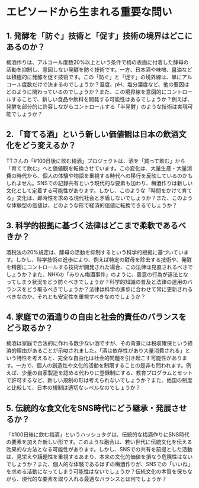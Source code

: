 # エピソードから生まれる重要な問い

## 1. 発酵を「防ぐ」技術と「促す」技術の境界はどこにあるのか？

梅酒作りは、アルコール度数20%以上という条件で梅の表面に付着した酵母の活動を抑制し、意図しない発酵を防ぐ技術です。一方、日本酒や味噌、醤油などは積極的に発酵を促す技術です。この「防ぐ」と「促す」の境界線は、単にアルコール度数だけで決まるのでしょうか？温度、pH、塩分濃度など、他の要因はどのように関わっているのでしょうか？また、この境界線を意図的にコントロールすることで、新しい食品や飲料を開発する可能性はあるでしょうか？例えば、発酵を部分的に許容しながらコントロールする「半発酵」のような技術は実現可能でしょうか？

## 2. 「育てる酒」という新しい価値観は日本の飲酒文化をどう変えるか？

TTさんの「#100日後に飲む梅酒」プロジェクトは、酒を「買って飲む」から「育てて飲む」へと価値観を転換させています。この変化は、大量生産・大量消費の時代から、個人の体験や物語を重視する時代への移行を反映しているのかもしれません。SNSでの記録共有という現代的な要素も加わり、梅酒作りは新しい文化として定着する可能性があります。しかし、このような「時間をかけて育てる」文化は、即時性を求める現代社会と矛盾しないでしょうか？また、このような体験型の価値は、どのような形で経済的価値に転換できるでしょうか？

## 3. 科学的根拠に基づく法律はどこまで柔軟であるべきか？

酒税法の20%規定は、酵母の活動を抑制するという科学的根拠に基づいています。しかし、科学技術の進歩により、例えば特定の酵母を除去する技術や、発酵を精密にコントロールする技術が開発された場合、この法律は見直されるべきでしょうか？また、NHKの「みりん梅酒事件」のように、善意の行為が違法となってしまう状況をどう防ぐべきでしょうか？科学的知識の普及と法律の運用のバランスをどう取るべきでしょうか？法律は科学の進歩に合わせて常に更新されるべきなのか、それとも安定性を重視すべきなのでしょうか？

## 4. 家庭での酒造りの自由と社会的責任のバランスをどう取るか？

梅酒は家庭で合法的に作れる数少ない酒ですが、その背景には税収確保という経済的理由があることが示唆されました。「酒は依存性があり大量消費される」という特性を考えると、完全な自由化は社会的問題を引き起こす可能性があります。一方で、個人の創造性や文化的活動を制限することの是非も問われます。例えば、少量の自家製造を認める代わりに登録制にする、教育プログラムとセットで許可するなど、新しい規制の形は考えられないでしょうか？また、他国の制度と比較して、日本の規制は適切なレベルなのでしょうか？

## 5. 伝統的な食文化をSNS時代にどう継承・発展させるか？

「#100日後に飲む梅酒」というハッシュタグは、伝統的な梅酒作りにSNS時代の要素を加えた新しい形です。このような融合は、若い世代に伝統文化を伝える効果的な方法となる可能性があります。しかし、SNSでの共有を前提とした活動は、見栄えや話題性を重視するあまり、本来の文化的価値を損なう危険性はないでしょうか？また、個人的な体験であるはずの梅酒作りが、SNSでの「いいね」を求める活動になってしまう可能性はないでしょうか？伝統文化の本質を保ちながら、現代的な要素を取り入れる最適なバランスとは何でしょうか？